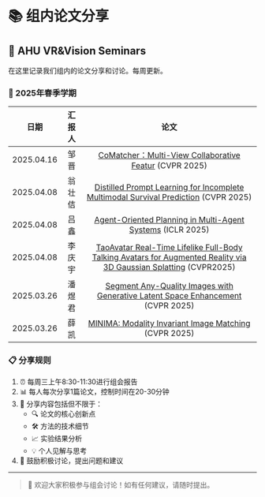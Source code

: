 # 📚 组内论文分享
## 📖 AHU VR&Vision Seminars

在这里记录我们组内的论文分享和讨论。每周更新。

### 🌟 2025年春季学期

| 日期 | 汇报人 | 论文 |
| :---: |:---:|:---:|
| 2025.04.16 | 邹晋 | [CoMatcher：Multi-View Collaborative Featur](https://linbowang.github.io/ahu-vrvision-seminar/papers/4-zj) (CVPR 2025) |
| 2025.04.08 | 翁壮佶 | [Distilled Prompt Learning for Incomplete Multimodal Survival Prediction](https://linbowang.github.io/ahu-vrvision-seminar/papers/3-wzj) (CVPR 2025) |
| 2025.04.08 | 吕鑫 | [Agent-Oriented Planning in Multi-Agent Systems](https://linbowang.github.io/ahu-vrvision-seminar/papers/2-lx) (ICLR 2025) |
| 2025.04.08 | 李庆宇 | [TaoAvatar Real-Time Lifelike Full-Body Talking Avatars for Augmented Reality via 3D Gaussian Splatting](https://linbowang.github.io/ahu-vrvision-seminar/papers/1-lqy) (CVPR2025) |
| 2025.03.26 | 潘煜君 | [Segment Any-Quality Images with Generative Latent Space Enhancement](https://linbowang.github.io/ahu-vrvision-seminar/papers/3-pyj) (CVPR  2025) |
| 2025.03.26 | 薛凯 | [MINIMA: Modality Invariant Image Matching](https://linbowang.github.io/ahu-vrvision-seminar/papers/1-xk) (CVPR 2025) |


### 📋 分享规则
1. ⏰ 每周三上午8:30-11:30进行组会报告
2. 📊 每人每次分享1篇论文，控制时间在20-30分钟
3. 📝 分享内容包括但不限于：
   - 🔍 论文的核心创新点
   - 🛠️ 方法的技术细节
   - 📈 实验结果分析
   - 💡 个人见解与思考
4. 🤝 鼓励积极讨论，提出问题和建议
---

> 💫 欢迎大家积极参与组会讨论！如有任何建议，请随时提出。
